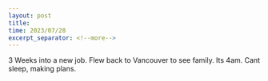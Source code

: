 ```yaml
---
layout: post
title: 
time: 2023/07/28
excerpt_separator: <!--more-->
---
```

3 Weeks into a new job. Flew back to Vancouver to see family. Its 4am. Cant sleep, making plans. 

